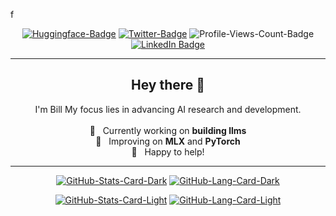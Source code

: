 f<div align="center">
<p><a href="https://huggingface.co/williamzebrowski"><img src="https://img.shields.io/badge/%F0%9F%A4%97-williamzebrowski-grey" alt="Huggingface-Badge"></a> <a href="https://x.com/wtzebrowski"><img src="https://img.shields.io/badge/-wtzebrowski%5F-grey?logo=x" alt="Twitter-Badge"></a> <img src="https://komarev.com/ghpvc/?username=williamzebrowski&amp;color=grey" alt="Profile-Views-Count-Badge"> <a href="https://www.linkedin.com/in/williamzebrowski/"><img src="https://img.shields.io/badge/%F0%9F%A4%97-williamzebrowski-grey" alt="LinkedIn Badge"/></a></p>
<hr>
  <h2>Hey there 👋</h2>
  <p align="center">
    I'm Bill My focus lies in advancing AI research and development.<br/><br/>
    🔭 &nbsp; Currently working on <b>building llms</b><br/>
    🌱 &nbsp; Improving on <b>MLX</b> and <b>PyTorch</b><br/>
    💬 &nbsp; Happy to help!
  </p>
<hr>
<p><a href="https://github.com/williamzebrowski/williamzebrowski#gh-dark-mode-only"><img src="https://github-readme-stats.vercel.app/api?username=williamzebrowski&amp;show_icons=true&amp;hide_border=true&amp;include_all_commits=true&amp;card_width=600&amp;custom_title=GitHub%20Open%20Source%20Stats&amp;title_color=3B7EBF&amp;text_color=FFF&amp;icon_color=3B7EBF&amp;hide=contribs&amp;show=reviews,prs_merged,prs_merged_percentage&amp;theme=transparent#gh-dark-mode-only" alt="GitHub-Stats-Card-Dark"></a> <a href="https://github.com/williamzebrowski/williamzebrowski#gh-dark-mode-only"><img src="https://github-readme-stats.vercel.app/api/top-langs/?username=williamzebrowski&amp;layout=compact&amp;hide_border=true&amp;card_width=600&amp;custom_title=GitHub%20Open%20Source%20Stats&amp;title_color=3B7EBF&amp;text_color=FFF&amp;icon_color=3B7EBF&amp;theme=transparent#gh-dark-mode-only" alt="GitHub-Lang-Card-Dark"></a></p>
<p><a href="https://github.com/williamzebrowski/williamzebrowski#gh-light-mode-only"><img src="https://github-readme-stats.vercel.app/api?username=williamzebrowski&amp;show_icons=true&amp;hide_border=true&amp;include_all_commits=true&amp;card_width=600&amp;custom_title=GitHub%20Open%20Source%20Stats&amp;title_color=3B7EBF&amp;text_color=474A4E&amp;icon_color=3B7EBF&amp;hide=contribs&amp;show=reviews,prs_merged,prs_merged_percentage&amp;theme=transparent#gh-light-mode-only" alt="GitHub-Stats-Card-Light"></a> <a href="https://github.com/williamzebrowski/williamzebrowski#gh-light-mode-only"><img src="https://github-readme-stats.vercel.app/api/top-langs/?username=williamzebrowski&amp;layout=compact&amp;hide_border=true&amp;card_width=600&amp;custom_title=GitHub%20Open%20Source%20Stats&amp;title_color=3B7EBF&amp;text_color=474A4E&amp;icon_color=3B7EBF&amp;theme=transparent#gh-light-mode-only" alt="GitHub-Lang-Card-Light"></a></p>
  </div>
